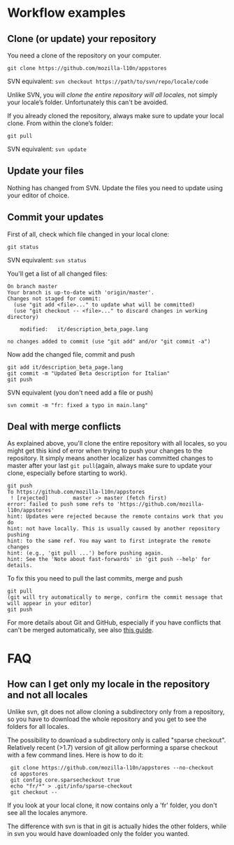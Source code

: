 # Workflow examples

## Clone (or update) your repository
You need a clone of the repository on your computer.
```
git clone https://github.com/mozilla-l10n/appstores
```
SVN equivalent: `svn checkout https://path/to/svn/repo/locale/code`

Unlike SVN, you will *clone the entire repository will all locales*, not simply your locale’s folder. Unfortunately this can't be avoided.

If you already cloned the repository, always make sure to update your local clone. From within the clone’s folder:
```
git pull
```
SVN equivalent: `svn update`

## Update your files
Nothing has changed from SVN. Update the files you need to update using your editor of choice.

## Commit your updates
First of all, check which file changed in your local clone:
```
git status
```
SVN equivalent: `svn status`

You'll get a list of all changed files:

```
On branch master
Your branch is up-to-date with 'origin/master'.
Changes not staged for commit:
  (use "git add <file>..." to update what will be committed)
  (use "git checkout -- <file>..." to discard changes in working directory)

    modified:   it/description_beta_page.lang

no changes added to commit (use "git add" and/or "git commit -a")
```

Now add the changed file, commit and push

```
git add it/description_beta_page.lang
git commit -m "Updated Beta description for Italian"
git push
```

SVN equivalent (you don't need add a file or push)
```
svn commit -m "fr: fixed a typo in main.lang"
```

## Deal with merge conflicts
As explained above, you'll clone the entire repository with all locales, so you might get this kind of error when trying to push your changes to the repository. It simply means another localizer has committed changes to master after your last `git pull`(again, always make sure to update your clone, especially before starting to work).
```
git push
To https://github.com/mozilla-l10n/appstores
 ! [rejected]        master -> master (fetch first)
error: failed to push some refs to 'https://github.com/mozilla-l10n/appstores'
hint: Updates were rejected because the remote contains work that you do
hint: not have locally. This is usually caused by another repository pushing
hint: to the same ref. You may want to first integrate the remote changes
hint: (e.g., 'git pull ...') before pushing again.
hint: See the 'Note about fast-forwards' in 'git push --help' for details.
```

To fix this you need to pull the last commits, merge and push
```
git pull
(git will try automatically to merge, confirm the commit message that will appear in your editor)
git push
```

For more details about Git and GitHub, especially if you have conflicts that can't be merged automatically, see also [this guide](http://flod.org/github/).

# FAQ
## How can I get only my locale in the repository and not all locales
Unlike svn, git does not allow cloning a subdirectory only from a repository, so you have to download the whole repository and you get to see the folders for all locales.

The possibility to download a subdirectory only is called "sparse checkout". Relatively recent (>1.7) version of git allow performing a sparse checkout with a few command lines. Here is how to do it:
```
 git clone https://github.com/mozilla-l10n/appstores --no-checkout
 cd appstores
 git config core.sparsecheckout true
 echo "fr/*" > .git/info/sparse-checkout
 git checkout --
 ```
If you look at your local clone, it now contains only a 'fr' folder, you don't see all the locales anymore.

The difference with svn is that in git is actually hides the other folders, while in svn you would have downloaded only the folder you wanted.
